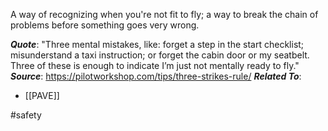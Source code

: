 A way of recognizing when you're not fit to fly; a way to break the chain of problems before something goes very wrong.

***Quote***: "Three mental mistakes, like: forget a step in the start checklist; misunderstand a taxi instruction; or forget the cabin door or my seatbelt. Three of these is enough to indicate I’m just not mentally ready to fly."
***Source***: https://pilotworkshop.com/tips/three-strikes-rule/
***Related To***:
- [[PAVE]]

#safety
 
